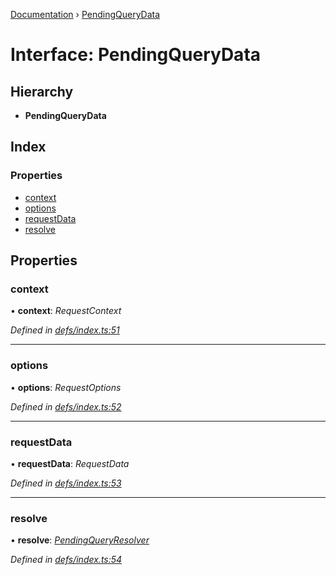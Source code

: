 [Documentation](../README.md) › [PendingQueryData](pendingquerydata.md)

# Interface: PendingQueryData

## Hierarchy

* **PendingQueryData**

## Index

### Properties

* [context](pendingquerydata.md#context)
* [options](pendingquerydata.md#options)
* [requestData](pendingquerydata.md#requestdata)
* [resolve](pendingquerydata.md#resolve)

## Properties

###  context

• **context**: *RequestContext*

*Defined in [defs/index.ts:51](https://github.com/badbatch/graphql-box/blob/8ceb40cb/packages/client/src/defs/index.ts#L51)*

___

###  options

• **options**: *RequestOptions*

*Defined in [defs/index.ts:52](https://github.com/badbatch/graphql-box/blob/8ceb40cb/packages/client/src/defs/index.ts#L52)*

___

###  requestData

• **requestData**: *RequestData*

*Defined in [defs/index.ts:53](https://github.com/badbatch/graphql-box/blob/8ceb40cb/packages/client/src/defs/index.ts#L53)*

___

###  resolve

• **resolve**: *[PendingQueryResolver](../README.md#pendingqueryresolver)*

*Defined in [defs/index.ts:54](https://github.com/badbatch/graphql-box/blob/8ceb40cb/packages/client/src/defs/index.ts#L54)*
